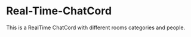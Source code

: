 # Real-Time-ChatCord
This is a RealTime ChatCord with different rooms categories and people.







